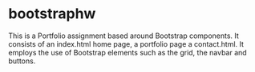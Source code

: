 # bootstraphw
This is a Portfolio assignment based around Bootstrap components.
It consists of an index.html home page, a portfolio page a contact.html.
It employs the use of Bootstrap elements such as the grid, the navbar and buttons.
